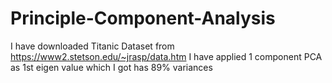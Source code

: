 # Principle-Component-Analysis
I have downloaded Titanic Dataset from https://www2.stetson.edu/~jrasp/data.htm
I have applied 1 component PCA as 1st eigen value which I got has 89% variances
